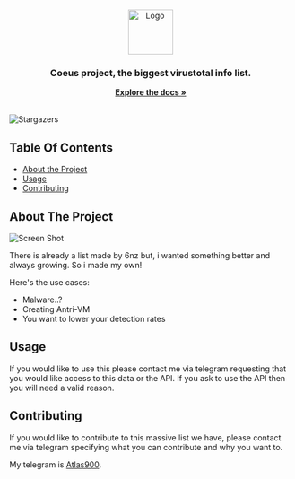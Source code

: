 <br/>
<p align="center">
  <a href="https://github.com/opsec-bot/Coeus">
    <img src="https://cdn.discordapp.com/attachments/1070855457167646845/1072359256306745414/images.png" alt="Logo" width="80" height="80">
  </a>

  <h3 align="center">Coeus project, the biggest virustotal info list.</h3>

  <p align="center">
    <a href="https://github.com/opsec-bot/Coeus"><strong>Explore the docs »</strong></a>
    <br/>
    <br/>
  </p>
</p>

![Stargazers](https://img.shields.io/github/stars/opsec-bot/Coeus?style=social) 

## Table Of Contents

* [About the Project](#about-the-project)
* [Usage](#usage)
* [Contributing](#contributing)

## About The Project

![Screen Shot](https://cdn.upload.systems/uploads/BiEn9KEf.gif)

There is already a list made by 6nz but, i wanted something better and always growing. So i made my own!

Here's the use cases:

* Malware..?
* Creating Antri-VM
* You want to lower your detection rates

## Usage

If you would like to use this please contact me via telegram requesting that you would like access to this data or the API. If you ask to use the API then you will need a valid reason.

## Contributing

If you would like to contribute to this massive list we have, please contact me via telegram specifying what you can contribute and why you want to.

My telegram is [Atlas900](https://t.me/Atlas900).
